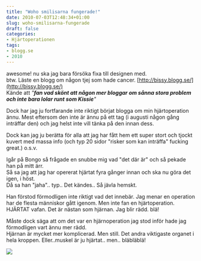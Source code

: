 ```yaml
---
title: "Woho smilisarna fungerade!"
date: 2010-07-03T12:48:34+01:00
slug: woho-smilisarna-fungerade
draft: false
categories:
- Hjärtoperationen
tags:
- blogg.se
- 2010
---
```

awesome! nu ska jag bara försöka fixa till designen med.  
btw. Läste en blogg om någon tjej som hade cancer. [http://bissy.blogg.se/](http://bissy.blogg.se/)  
Kände att _"**fan vad skönt att någon mer bloggar om sånna stora problem och inte bara lolar runt som Kissie**"_  
  
  
Dock har jag ju fortfarande inte riktigt börjat blogga om min hjärtoperation ännu. Mest eftersom den inte är ännu på ett tag (i augusti någon gång inträffar den) och jag helst inte vill tänka på den innan dess.  
  
Dock kan jag ju berätta för alla att jag har fått hem ett super stort och tjockt kuvert med massa info (och typ 20 sidor "risker som kan inträffa" fucking great.) o.s.v.  
  
Igår på Bongo så frågade en snubbe mig vad "det där är" och så pekade han på mitt ärr.  
Så sa jag att jag har opererat hjärtat fyra gånger innan och ska nu göra det igen, i höst.  
Då sa han "jaha".. typ.. Det kändes.. Så jävla hemskt.  
  
Han förstod förmodligen inte riktigt vad det innebär. Jag menar en operation har de flesta människor gått igenom. Men inte fan en hjärtoperation. HJÄRTAT vafan. Det är nästan som hjärnan. Jag blir rädd. blä!  
  
Måste dock säga att om det var en hjärnoperation jag stod inför hade jag förmodligen vart ännu mer rädd.  
Hjärnan är mycket mer komplicerad. Men still. Det andra viktigaste organet i hela kroppen. Eller..muskel är ju hjärtat.. men.. bläbläblä!  
  
  
  
![](/assets/images/blogg.se/taaborttttt_96540536.jpg)